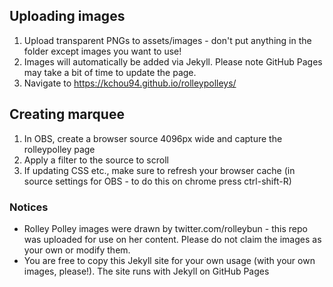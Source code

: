 ## Uploading images
1. Upload transparent PNGs to assets/images - don't put anything in the folder except images you want to use!
2. Images will automatically be added via Jekyll.  Please note GitHub Pages may take a bit of time to update the page. 
3. Navigate to https://kchou94.github.io/rolleypolleys/

## Creating marquee
1. In OBS, create a browser source 4096px wide and capture the rolleypolley page
2. Apply a filter to the source to scroll
3. If updating CSS etc., make sure to refresh your browser cache (in source settings for OBS - to do this on chrome press ctrl-shift-R)

### Notices
- Rolley Polley images were drawn by twitter.com/rolleybun - this repo was uploaded for use on her content. Please do not claim the images as your own or modify them.
- You are free to copy this Jekyll site for your own usage (with your own images, please!). The site runs with Jekyll on GitHub Pages
